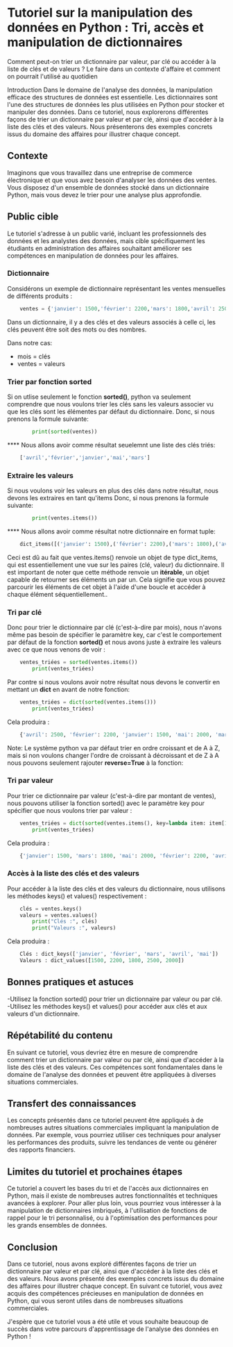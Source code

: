 # Tutoriel sur la manipulation des données en Python : Tri, accès et manipulation de dictionnaires
 Comment peut-on trier un dictionnaire par valeur, par clé ou accéder à la liste de clés et de valeurs ?
 Le faire dans un contexte d'affaire et comment on pourrait l'utilisé au quotidien
 
Introduction
Dans le domaine de l'analyse des données, la manipulation efficace des structures de données est essentielle. Les dictionnaires sont l'une des structures de données les plus utilisées en Python pour stocker et manipuler des données. Dans ce tutoriel, nous explorerons différentes façons de trier un dictionnaire par valeur et par clé, ainsi que d'accéder à la liste des clés et des valeurs. Nous présenterons des exemples concrets issus du domaine des affaires pour illustrer chaque concept.


## Contexte
Imaginons que vous travaillez dans une entreprise de commerce électronique et que vous avez besoin d'analyser les données des ventes. Vous disposez d'un ensemble de données stocké dans un dictionnaire Python, mais vous devez le trier pour une analyse plus approfondie.

## Public cible
Le tutoriel s'adresse à un public varié, incluant les professionnels des données et les analystes des données, mais cible spécifiquement les étudiants en administration des affaires souhaitant améliorer ses compétences en manipulation de données pour les affaires.


### Dictionnaire
Considérons un exemple de dictionnaire représentant les ventes mensuelles de différents produits :
```python
    ventes = {'janvier': 1500,'février': 2200,'mars': 1800,'avril': 2500,'mai': 2000 }
```
Dans un dictionnaire, il y a des clés et des valeurs associés à celle ci, les clés peuvent être soit des mots ou des nombres.

Dans notre cas:
- mois = clés
- ventes = valeurs 

 ### Trier par fonction sorted
Si on utlise seulement le fonction **sorted()**, python va seulement comprendre que nous voulons trier les clés sans les valeurs associer vu que les clés sont les élémentes par défaut du dictionnaire.
Donc, si nous prenons la formule suivante:

```python
        print(sorted(ventes))
 ```
**** Nous allons avoir comme résultat seuelemnt une liste des clés triés:

```python
    ['avril','février','janvier','mai','mars']
```
 ### Extraire les valeurs
Si nous voulons voir les valeurs en plus des clés dans notre résultat, nous devons les extraires en tant qu'items
Donc, si nous prenons la formule suivante:

```python
        print(ventes.items())
 ```
**** Nous allons avoir comme résultat notre dictionnaire en format tuple:

```python
    dict_items([('janvier': 1500),('février': 2200),('mars': 1800),('avril': 2500),('mai': 2000)])
```
Ceci est dû au fait que ventes.items() renvoie un objet de type dict_items, qui est essentiellement une vue sur les paires (clé, valeur) du dictionnaire. Il est important de noter que cette méthode renvoie un **itérable**, un objet capable de retourner ses éléments un par un. Cela signifie que vous pouvez parcourir les éléments de cet objet à l'aide d'une boucle et accéder à chaque élément séquentiellement..
### Tri par clé
Donc pour trier le dictionnaire par clé (c'est-à-dire par mois), nous n'avons même pas besoin de spécifier le paramètre key, car c'est le comportement par défaut de la fonction **sorted()** et nous avons juste à extraire les valeurs avec ce que nous venons de voir :

```python
    ventes_triées = sorted(ventes.items())
        print(ventes_triées)
 ```
Par contre si nous voulons avoir notre résultat nous devons le convertir en mettant un **dict** en avant de notre fonction:

```python
    ventes_triées = dict(sorted(ventes.items()))
        print(ventes_triées)
 ```    
Cela produira :
```python
    {'avril': 2500, 'février': 2200, 'janvier': 1500, 'mai': 2000, 'mars': 1800}
 ```
Note: Le système python va par défaut trier en ordre croissant et de A à Z, mais si non voulons changer l'ordre de croissant à décroissant et de Z à A nous pouvons seulement rajouter **reverse=True** à la fonction:
  ### Tri par valeur 
Pour trier ce dictionnaire par valeur (c'est-à-dire par montant de ventes), nous pouvons utiliser la fonction sorted() avec le paramètre key pour spécifier que nous voulons trier par valeur :

```python
    ventes_triées = dict(sorted(ventes.items(), key=lambda item: item[1]))
        print(ventes_triées)
```
      
Cela produira :
```python
    {'janvier': 1500, 'mars': 1800, 'mai': 2000, 'février': 2200, 'avril': 2500}
```
 
### Accès à la liste des clés et des valeurs
Pour accéder à la liste des clés et des valeurs du dictionnaire, nous utilisons les méthodes keys() et values() respectivement :
```python
    clés = ventes.keys()
    valeurs = ventes.values()
        print("Clés :", clés)
        print("Valeurs :", valeurs)
```
     
Cela produira :
```python
    Clés : dict_keys(['janvier', 'février', 'mars', 'avril', 'mai'])
    Valeurs : dict_values([1500, 2200, 1800, 2500, 2000])
```

## Bonnes pratiques et astuces
-Utilisez la fonction sorted() pour trier un dictionnaire par valeur ou par clé.
-Utilisez les méthodes keys() et values() pour accéder aux clés et aux valeurs d'un dictionnaire.

## Répétabilité du contenu
En suivant ce tutoriel, vous devriez être en mesure de comprendre comment trier un dictionnaire par valeur ou par clé, ainsi que d'accéder à la liste des clés et des valeurs. Ces compétences sont fondamentales dans le domaine de l'analyse des données et peuvent être appliquées à diverses situations commerciales.

## Transfert des connaissances
Les concepts présentés dans ce tutoriel peuvent être appliqués à de nombreuses autres situations commerciales impliquant la manipulation de données. Par exemple, vous pourriez utiliser ces techniques pour analyser les performances des produits, suivre les tendances de vente ou générer des rapports financiers.

## Limites du tutoriel et prochaines étapes
Ce tutoriel a couvert les bases du tri et de l'accès aux dictionnaires en Python, mais il existe de nombreuses autres fonctionnalités et techniques avancées à explorer. Pour aller plus loin, vous pourriez vous intéresser à la manipulation de dictionnaires imbriqués, à l'utilisation de fonctions de rappel pour le tri personnalisé, ou à l'optimisation des performances pour les grands ensembles de données.

## Conclusion
Dans ce tutoriel, nous avons exploré différentes façons de trier un dictionnaire par valeur et par clé, ainsi que d'accéder à la liste des clés et des valeurs. Nous avons présenté des exemples concrets issus du domaine des affaires pour illustrer chaque concept. En suivant ce tutoriel, vous avez acquis des compétences précieuses en manipulation de données en Python, qui vous seront utiles dans de nombreuses situations commerciales.

J'espère que ce tutoriel vous a été utile et vous souhaite beaucoup de succès dans votre parcours d'apprentissage de l'analyse des données en Python !





